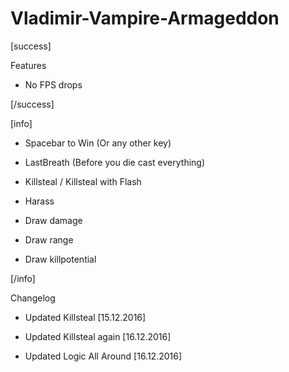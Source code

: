 # Vladimir-Vampire-Armageddon

[success]

Features

- No FPS drops

[/success]



[info]

- Spacebar to Win (Or any other key)

- LastBreath (Before you die cast everything)

- Killsteal / Killsteal with Flash

- Harass
- Draw damage
- Draw range
- Draw killpotential

[/info]


Changelog

- Updated Killsteal [15.12.2016]

- Updated Killsteal again [16.12.2016]

- Updated Logic All Around [16.12.2016]



